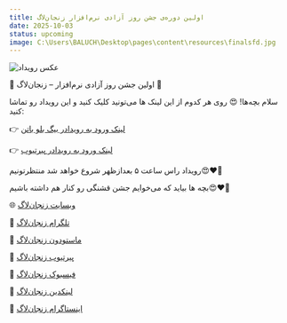 ```yaml
---
title: اولین دوره‌ی جشن روز آزادی نرم‌افزار زنجان‌لاگ
date: 2025-10-03
status: upcoming
image: C:\Users\BALUCH\Desktop\pages\content\resources\finalsfd.jpg
---
```

![عکس رویداد](finalsfd.jpg)

🎉 اولین جشن روز آزادی نرم‌افزار – زنجان‌لاگ 🎉

سلام بچه‌ها! 😍
 روی هر کدوم از این لینک ها می‌تونید کلیک کنید و این رویداد رو تماشا کنید:

👉 [لینک ورود به رویدادر بیگ بلو باتن ](https://bbb.azad-on.com/rooms/plk-6sl-vno-hdq/join)  

👉 [لینک ورود به رویدادر پیرتیوب ](https://bbb.azad-on.com/rooms/plk-6sl-vno-hdq/join)

رویداد راس ساعت ۵ بعدازظهر شروع خواهد شد منتظرتونیم😍❤️🥳

بچه ها بیاید که می‌خوایم جشن قشنگی رو کنار هم داشته باشیم😍❤️🥳



🌐 [وبسایت زنجان‌لاگ](http://zanjanlug.ir)  

📢 [تلگرام زنجان‌لاگ](http://t.me/zanjan_lug)

🐧 [ماستودون زنجان‌لاگ](https://ohai.social/@zanjanlug)

🎥 [پیرتیوب زنجان‌لاگ](https://gnulinux.tube/a/zanjanlug)  

📘 [فیسبوک زنجان‌لاگ](https://www.facebook.com/61581807890416/posts/122093112849060263)

🔗 [لینکدین زنجان‌لاگ](https://ir.linkedin.com/in/zanjan-lug-393848387)

📸 [اینستاگرام زنجان‌لاگ](https://www.instagram.com/zanjanlug)